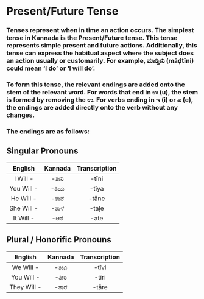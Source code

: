 # Present/Future Tense

### Tenses represent when in time an action occurs. The simplest tense in Kannada is the Present/Future tense. This tense represents simple present and future actions. Additionally, this tense can express the habitual aspect where the subject does an action usually or customarily. For example, ಮಾಡ್ತೀನಿ (māḍtīni) could mean ‘I do’ or ‘I will do’.

### To form this tense, the relevant endings are added onto the stem of the relevant word. For words that end in ಉ (u), the stem is formed by removing the ಉ. For verbs ending in ಇ (i) or ಎ (e), the endings are added directly onto the verb without any changes.

### The endings are as follows:

## Singular Pronouns

|  English   | Kannada | Transcription |
|:----------:|:-------:|:-------------:|
|  I Will -  |  -ತೀನಿ  |     -tīni     |
| You Will - |  -ತಿಯ   |     -tīya     |
| He Will -  |  -ತಾನೆ  |     -tāne     |
| She Will - |  -ತಾಳೆ  |     -tāḷe     |
| It Will -  |  -ಆತೆ   |     -ate      |

## Plural / Honorific Pronouns

|   English   | Kannada | Transcription |
|:-----------:|:-------:|:-------------:|
|  We Will -  |  -ತೀವಿ  |     -tīvi     |
| You Will -  |  -ತೀರಿ  |     -tīri     |
| They Will - |  -ತಾರೆ  |     -tāre     |
